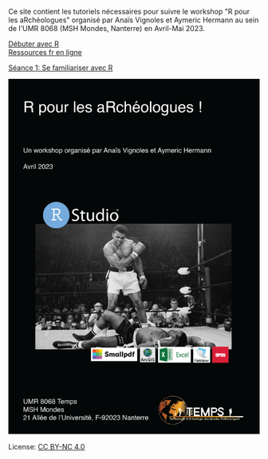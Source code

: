 Ce site contient les tutoriels nécessaires pour suivre le workshop "R pour les aRchéologues" organisé par Anaïs Vignoles et Aymeric Hermann au sein de l'UMR 8068 (MSH Mondes, Nanterre) en Avril-Mai 2023.  

[Débuter avec R](seance-0_debuter_avec_R.html)  
[Ressources fr en ligne](seance-0_ressources-en-ligne.html)  

[Séance 1: Se familiariser avec R](seance-1.html)  


![image](poster.png)


License: [CC BY-NC 4.0](https://creativecommons.org/licenses/by-nc/4.0/)
